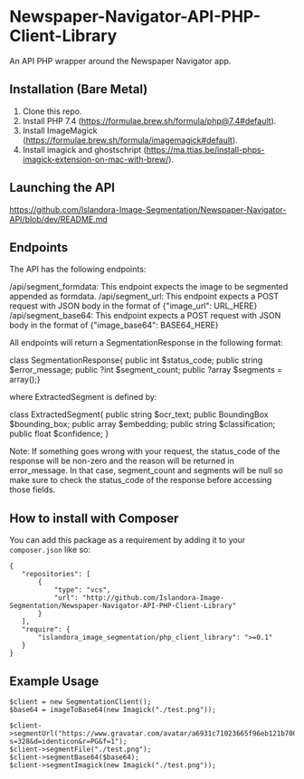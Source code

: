 # Newspaper-Navigator-API-PHP-Client-Library
An API PHP wrapper around the Newspaper Navigator app.

## Installation (Bare Metal)
 1. Clone this repo.
 2. Install PHP 7.4 (https://formulae.brew.sh/formula/php@7.4#default).
 3. Install ImageMagick (https://formulae.brew.sh/formula/imagemagick#default).
 4. Install imagick and ghostschript (https://ma.ttias.be/install-phps-imagick-extension-on-mac-with-brew/). 

 ## Launching the API
 https://github.com/Islandora-Image-Segmentation/Newspaper-Navigator-API/blob/dev/README.md


## Endpoints
The API has the following endpoints:

/api/segment_formdata: This endpoint expects the image to be segmented appended as formdata. /api/segment_url: This endpoint expects a POST request with JSON body in the format of {"image_url": URL_HERE} /api/segment_base64: This endpoint expects a POST request with JSON body in the format of {"image_base64": BASE64_HERE}

All endpoints will return a SegmentationResponse in the following format:

class SegmentationResponse{
    public int $status_code;
    public string $error_message;
    public ?int $segment_count;
    public ?array $segments = array();}



where ExtractedSegment is defined by:

class ExtractedSegment{
    public string $ocr_text;
    public BoundingBox $bounding_box;
    public array $embedding;
    public string $classification;
    public float $confidence;
}

Note: If something goes wrong with your request, the status_code of the response will be non-zero and the reason will be returned in error_message. In that case, segment_count and segments will be null so make sure to check the status_code of the response before accessing those fields.

## How to install with Composer
You can add this package as a requirement by adding it to your `composer.json` like so:
```
{
   "repositories": [
       {
           "type": "vcs",
           "url": "http://github.com/Islandora-Image-Segmentation/Newspaper-Navigator-API-PHP-Client-Library"
       }
   ],
   "require": {
       "islandora_image_segmentation/php_client_library": ">=0.1"
   }
}
```

## Example Usage
```
$client = new SegmentationClient();
$base64 = imageToBase64(new Imagick("./test.png"));

$client->segmentUrl("https://www.gravatar.com/avatar/a6931c71023665f96eb121b700e4ff49?s=328&d=identicon&r=PG&f=1");
$client->segmentFile("./test.png");
$client->segmentBase64($base64);
$client->segmentImagick(new Imagick("./test.png"));
```